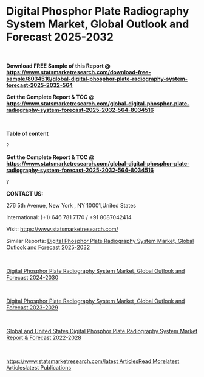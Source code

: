 <h1>Digital Phosphor Plate Radiography System Market, Global Outlook and Forecast 2025-2032</h1><br/><p><strong>Download FREE Sample of this Report @ <a href="https://www.statsmarketresearch.com/download-free-sample/8034516/global-digital-phosphor-plate-radiography-system-forecast-2025-2032-564">https://www.statsmarketresearch.com/download-free-sample/8034516/global-digital-phosphor-plate-radiography-system-forecast-2025-2032-564</a></strong></p>
 
 
 
 <div><b>Get the Complete Report & TOC @ <a href="https://www.statsmarketresearch.com/global-digital-phosphor-plate-radiography-system-forecast-2025-2032-564-8034516">https://www.statsmarketresearch.com/global-digital-phosphor-plate-radiography-system-forecast-2025-2032-564-8034516</a></b></div>
 
 
 
 <p><br />
 
 <b>Table of content</b></p>
 
 
 
 <p>? </p>
 
 
 
 <div><b>Get the Complete Report & TOC @ <a href="https://www.statsmarketresearch.com/global-digital-phosphor-plate-radiography-system-forecast-2025-2032-564-8034516">https://www.statsmarketresearch.com/global-digital-phosphor-plate-radiography-system-forecast-2025-2032-564-8034516</a></b></div>
 
 
 
 <p>? </p>
 
 
 
 <p><b>CONTACT US:</b><br />
 
 276 5th Avenue, New York , NY 10001,United States<br />
 
 International: (+1) 646 781 7170 / +91 8087042414<br />
 
 Visit: <a href="https://www.statsmarketresearch.com/">https://www.statsmarketresearch.com/</a><br />
 
 Similar Reports: <a href="https://www.statsmarketresearch.com/global-digital-phosphor-plate-radiography-system-forecast-2025-2032-564-8034516">Digital Phosphor Plate Radiography System Market, Global Outlook and Forecast 2025-2032 </a><br />
 
 <br />
 
 <a href="https://www.statsmarketresearch.com/global-digital-phosphor-plate-radiography-system-forecast-2025-2032-564-8034516">Digital Phosphor Plate Radiography System Market, Global Outlook and Forecast 2024-2030</a><br />
 
 <br />
 
 <a href="https://www.statsmarketresearch.com/global-digital-phosphor-plate-radiography-system-forecast-2025-2032-564-8034516">Digital Phosphor Plate Radiography System Market, Global Outlook and Forecast 2023-2029</a><br />
 
 <br />
 
 <a href="https://www.statsmarketresearch.com/global-digital-phosphor-plate-radiography-system-forecast-2025-2032-564-8034516">Global and United States Digital Phosphor Plate Radiography System Market Report & Forecast 2022-2028</a><br />
 
 <br />
 
 <a href="https://gyeongbokgung.com">https://www.statsmarketresearch.com/</a><a href="https://hallyeomaritime.com">latest Articles</a><a href="https://jingwansa.com">Read More</a><a href="https://nguoiviet.jp/">latest Articles</a><a href="https://www.intelmarketresearch.com/">latest Publications</a></p>